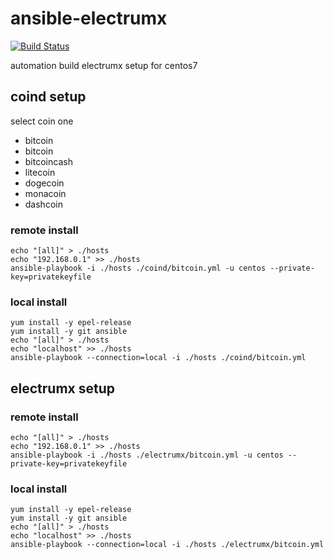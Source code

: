 # ansible-electrumx

[![Build Status](https://secure.travis-ci.org/you21979/ansible-electrumx.png?branch=master)](https://travis-ci.org/you21979/ansible-electrumx)

automation build electrumx setup for centos7


## coind setup

select coin one

* bitcoin
* bitcoin
* bitcoincash
* litecoin
* dogecoin
* monacoin
* dashcoin

### remote install

```
echo "[all]" > ./hosts
echo "192.168.0.1" >> ./hosts
ansible-playbook -i ./hosts ./coind/bitcoin.yml -u centos --private-key=privatekeyfile
```

### local install

```
yum install -y epel-release
yum install -y git ansible
echo "[all]" > ./hosts
echo "localhost" >> ./hosts
ansible-playbook --connection=local -i ./hosts ./coind/bitcoin.yml 
```

## electrumx setup

### remote install

```
echo "[all]" > ./hosts
echo "192.168.0.1" >> ./hosts
ansible-playbook -i ./hosts ./electrumx/bitcoin.yml -u centos --private-key=privatekeyfile
```

### local install

```
yum install -y epel-release
yum install -y git ansible
echo "[all]" > ./hosts
echo "localhost" >> ./hosts
ansible-playbook --connection=local -i ./hosts ./electrumx/bitcoin.yml 
```

